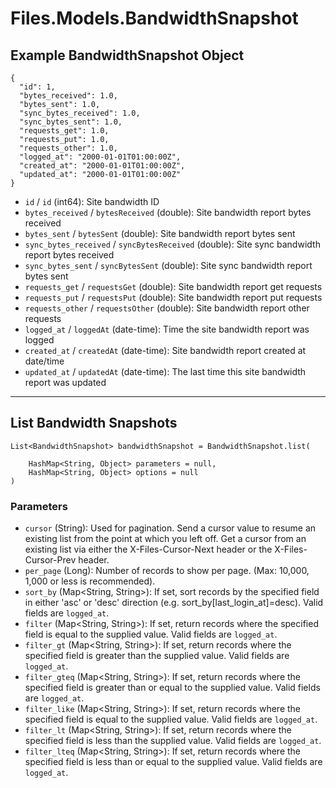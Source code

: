 # Files.Models.BandwidthSnapshot

## Example BandwidthSnapshot Object

```
{
  "id": 1,
  "bytes_received": 1.0,
  "bytes_sent": 1.0,
  "sync_bytes_received": 1.0,
  "sync_bytes_sent": 1.0,
  "requests_get": 1.0,
  "requests_put": 1.0,
  "requests_other": 1.0,
  "logged_at": "2000-01-01T01:00:00Z",
  "created_at": "2000-01-01T01:00:00Z",
  "updated_at": "2000-01-01T01:00:00Z"
}
```

* `id` / `id`  (int64): Site bandwidth ID
* `bytes_received` / `bytesReceived`  (double): Site bandwidth report bytes received
* `bytes_sent` / `bytesSent`  (double): Site bandwidth report bytes sent
* `sync_bytes_received` / `syncBytesReceived`  (double): Site sync bandwidth report bytes received
* `sync_bytes_sent` / `syncBytesSent`  (double): Site sync bandwidth report bytes sent
* `requests_get` / `requestsGet`  (double): Site bandwidth report get requests
* `requests_put` / `requestsPut`  (double): Site bandwidth report put requests
* `requests_other` / `requestsOther`  (double): Site bandwidth report other requests
* `logged_at` / `loggedAt`  (date-time): Time the site bandwidth report was logged
* `created_at` / `createdAt`  (date-time): Site bandwidth report created at date/time
* `updated_at` / `updatedAt`  (date-time): The last time this site bandwidth report was updated


---

## List Bandwidth Snapshots

```
List<BandwidthSnapshot> bandwidthSnapshot = BandwidthSnapshot.list(
    
    HashMap<String, Object> parameters = null,
    HashMap<String, Object> options = null
)
```

### Parameters

* `cursor` (String): Used for pagination.  Send a cursor value to resume an existing list from the point at which you left off.  Get a cursor from an existing list via either the X-Files-Cursor-Next header or the X-Files-Cursor-Prev header.
* `per_page` (Long): Number of records to show per page.  (Max: 10,000, 1,000 or less is recommended).
* `sort_by` (Map<String, String>): If set, sort records by the specified field in either 'asc' or 'desc' direction (e.g. sort_by[last_login_at]=desc). Valid fields are `logged_at`.
* `filter` (Map<String, String>): If set, return records where the specified field is equal to the supplied value. Valid fields are `logged_at`.
* `filter_gt` (Map<String, String>): If set, return records where the specified field is greater than the supplied value. Valid fields are `logged_at`.
* `filter_gteq` (Map<String, String>): If set, return records where the specified field is greater than or equal to the supplied value. Valid fields are `logged_at`.
* `filter_like` (Map<String, String>): If set, return records where the specified field is equal to the supplied value. Valid fields are `logged_at`.
* `filter_lt` (Map<String, String>): If set, return records where the specified field is less than the supplied value. Valid fields are `logged_at`.
* `filter_lteq` (Map<String, String>): If set, return records where the specified field is less than or equal to the supplied value. Valid fields are `logged_at`.
